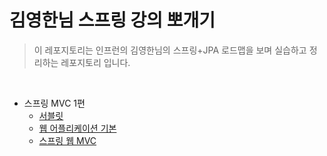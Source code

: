 # 김영한님 스프링 강의 뽀개기

> 이 레포지토리는 인프런의 김영한님의 스프링+JPA 로드맵을 보며 실습하고 정리하는 레포지토리 입니다.

<br/>

- 스프링 MVC 1편
  - [서블릿](./servlet)  
  - [웹 어플리케이션 기본](./core)
  - [스프링 웹 MVC](./springmvc)
